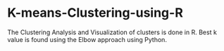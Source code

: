 # K-means-Clustering-using-R
The Clustering Analysis and Visualization of clusters is done in R. Best k value is found using the Elbow approach using Python.
